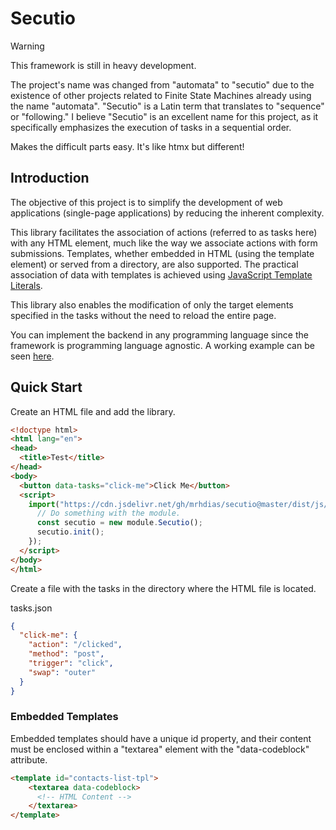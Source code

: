 # Secutio
> [!WARNING]
> This framework is still in heavy development.

The project's name was changed from "automata" to "secutio" due to the existence of other projects related to Finite State Machines already using the name "automata". "Secutio" is a Latin term that translates to "sequence" or "following." I believe "Secutio" is an excellent name for this project, as it specifically emphasizes the execution of tasks in a sequential order.

Makes the difficult parts easy. It's like htmx but different!

## Introduction
The objective of this project is to simplify the development of web applications (single-page applications) by reducing the inherent complexity.

This library facilitates the association of actions (referred to as tasks here) with any HTML element, much like the way we associate actions with form submissions. Templates, whether embedded in HTML (using the template element) or served from a directory, are also supported. The practical association of data with templates is achieved using [JavaScript Template Literals](https://developer.mozilla.org/en-US/docs/Web/JavaScript/Reference/Template_literals).

This library also enables the modification of only the target elements specified in the tasks without the need to reload the entire page.

You can implement the backend in any programming language since the framework is programming language agnostic. A working example can be seen [here](examples/click-to-edit).

## Quick Start
Create an HTML file and add the library.
```html
<!doctype html>
<html lang="en">
<head>
  <title>Test</title>
</head>
<body>
  <button data-tasks="click-me">Click Me</button>
  <script>
    import("https://cdn.jsdelivr.net/gh/mrhdias/secutio@master/dist/js/secutio.min.js").then((module) => {
      // Do something with the module.
      const secutio = new module.Secutio();
      secutio.init();
    });
  </script>
</body>
</html>
```
Create a file with the tasks in the directory where the HTML file is located.

tasks.json
```json
{
  "click-me": {
    "action": "/clicked",
    "method": "post",
    "trigger": "click",
    "swap": "outer"
  }
}
```
### Embedded Templates
Embedded templates should have a unique id property, and their content must be enclosed within a "textarea" element with the "data-codeblock" attribute.
```html
<template id="contacts-list-tpl">
    <textarea data-codeblock>
      <!-- HTML Content -->  
    </textarea>
</template>
```

